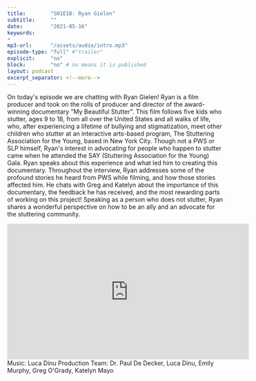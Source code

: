 ```yaml
---
title:        "S01E10: Ryan Gielen"
subtitle:     ""
date:         "2021-05-16"
keywords:
-
mp3-url:      "/assets/audio/intro.mp3"
episode-type: "full" #"trailer"
explicit:     "no"
block:        "no" # no means it is published
layout: podcast
excerpt_separator: <!--more-->
---
```

On today's episode we are chatting with Ryan Gielen!
Ryan is a film producer and took on the rolls of producer and director of the award-winning documentary "My Beautiful Stutter". This film follows five kids who stutter, ages 9 to 18, from all over the United States and all walks of life, who, after experiencing a lifetime of bullying and stigmatization, meet other children who stutter at an interactive arts-based program, The Stuttering Association for the Young, based in New York City. Though not a PWS or SLP himself, Ryan's interest in advocating for people who happen to stutter came when he attended the SAY (Stuttering Association for the Young) Gala. Ryan speaks about this experience and what led him to creating this documentary. Throughout the interview, Ryan addresses some of the profound stories he heard from PWS while filming, and how those stories affected him. He chats with Greg and Katelyn about the importance of this documentary, the feedback he has received, and the most rewarding parts of working on this project! Speaking as a person who does not stutter, Ryan shares a wonderful perspective on how to be an ally and an advocate for the stuttering community.
<!--more-->
<iframe width="560" height="315" src="https://www.youtube.com/embed/NHcxUQ-liCE" title="YouTube video player" frameborder="0" allow="accelerometer; autoplay; clipboard-write; encrypted-media; gyroscope; picture-in-picture" allowfullscreen></iframe>
<!--more-->
Music: Luca Dinu
Production Team: Dr. Paul De Decker, Luca Dinu, Emily Murphy, Greg O'Grady, Katelyn Mayo  
